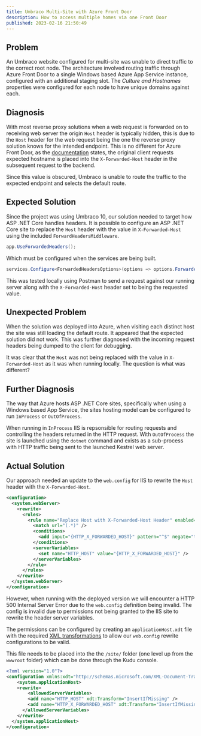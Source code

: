 ```yaml
---
title: Umbraco Multi-Site with Azure Front Door
description: How to access multiple homes via one Front Door
published: 2023-02-16 21:50:49
---
```


## Problem

An Umbraco website configured for multi-site was unable to direct traffic to the correct root node. The architecture involved routing traffic through Azure Front Door to a single Windows based Azure App Service instance, configured with an additional staging slot. The _Culture and Hostnames_ properties were configured for each node to have unique domains against each.

## Diagnosis

With most reverse proxy solutions when a web request is forwarded on to receiving web server the origin `Host` header is typically hidden, this is due to the `Host` header for the web request being the one the reverse proxy solution knows for the intended endpoint. This is no different for Azure Front Door, as the [documentation][front-door-headers] states, the original client requests expected hostname is placed into the `X-Forwarded-Host` header in the subsequent request to the backend.

Since this value is obscured, Umbraco is unable to route the traffic to the expected endpoint and selects the default route.

## Expected Solution

Since the project was using Umbraco 10, our solution needed to target how ASP .NET Core handles headers. It is possible to configure an ASP .NET Core site to replace the `Host` header with the value in `X-Forwarded-Host` using the included `ForwardHeadersMiddleware`.

```csharp
app.UseForwardedHeaders();
```

Which must be configured when the services are being built.

```csharp
services.Configure<ForwardedHeadersOptions>(options => options.ForwardedHeaders = ForwardedHeaders.All);
```

This was tested locally using Postman to send a request against our running server along with the `X-Forwarded-Host` header set to being the requested value.

## Unexpected Problem

When the solution was deployed into Azure, when visiting each distinct host the site was still loading the default route. It appeared that the expected solution did not work. This was further diagnosed with the incoming request headers being dumped to the client for debugging. 

It was clear that the `Host` was not being replaced with the value in `X-Forwarded-Host` as it was when running locally. The question is what was different?

## Further Diagnosis

The way that Azure hosts ASP .NET Core sites, specifically when using a Windows based App Service, the sites hosting model can be configured to run `InProcess` or `OutOfProcess`. 

When running in `InProcess` IIS is repsonsible for routing requests and controlling the headers returned in the HTTP request. With `OutOfProcess` the site is launched using the `dotnet`  command and exists as a sub-process with HTTP traffic being sent to the launched Kestrel web server.

## Actual Solution

Our approach needed an update to the `web.config` for IIS to rewrite the `Host` header with the `X-Forwarded-Host`.

```xml
<configuration>
  <system.webServer>
    <rewrite>
      <rules>
        <rule name="Replace Host with X-Forwarded-Host Header" enabled="true" stopProcessing="false">
          <match url="(.*)" />
          <conditions>
            <add input="{HTTP_X_FORWARDED_HOST}" pattern="^$" negate="true" />
          </conditions>
          <serverVariables>
            <set name="HTTP_HOST" value="{HTTP_X_FORWARDED_HOST}" />
          </serverVariables>
        </rule>
      </rules>
    </rewrite>
  </system.webServer>
</configuration>
```

However, when running with the deployed version we will encounter a HTTP 500 Internal Server Error due to the `web.config` definition being invalid. The config is invalid due to permissions not being granted to the IIS site to rewrite the header server variables.

The permissions can be configured by creating an `applicationHost.xdt` file with the required [XML transformations][xdt-transforms] to allow our `web.config` rewrite configurations to be valid.

This file needs to be placed into the the `/site/` folder (one level up from the `wwwroot` folder) which can be done through the Kudu console.

```xml
<?xml version="1.0"?>
<configuration xmlns:xdt="http://schemas.microsoft.com/XML-Document-Transform">
	<system.applicationHost>
  	<rewrite>
    	<allowedServerVariables>
      	<add name="HTTP_HOST" xdt:Transform="InsertIfMissing" />
        <add name="HTTP_X_FORWARDED_HOST" xdt:Transform="InsertIfMissing" />
      </allowedServerVariables>
    </rewrite>
  </system.applicationHost>
</configuration>
```

[front-door-headers]: https://learn.microsoft.com/en-us/azure/frontdoor/front-door-http-headers-protocol#from-the-front-door-to-the-backend
[asp-net-core-forwarded-headers]: https://learn.microsoft.com/en-us/aspnet/core/host-and-deploy/proxy-load-balancer
[xdt-transforms]: https://github.com/projectkudu/kudu/wiki/Xdt-transform-samples#add-an-allowedservervariables